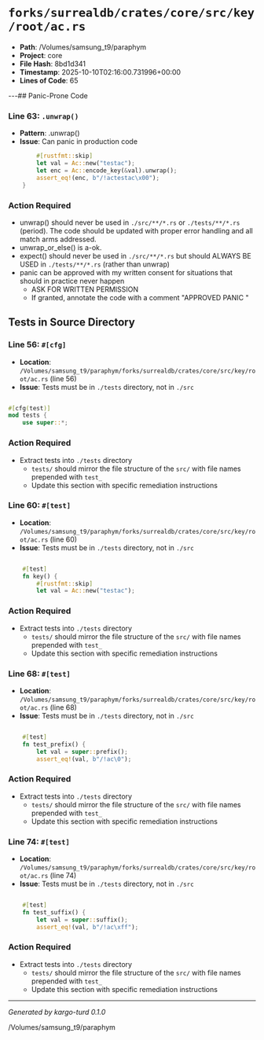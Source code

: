 # `forks/surrealdb/crates/core/src/key/root/ac.rs`

- **Path**: /Volumes/samsung_t9/paraphym
- **Project**: core
- **File Hash**: 8bd1d341  
- **Timestamp**: 2025-10-10T02:16:00.731996+00:00  
- **Lines of Code**: 65

---## Panic-Prone Code


### Line 63: `.unwrap()`

- **Pattern**: .unwrap()
- **Issue**: Can panic in production code

```rust
		#[rustfmt::skip]
		let val = Ac::new("testac");
		let enc = Ac::encode_key(&val).unwrap();
		assert_eq!(enc, b"/!actestac\x00");
	}
```

### Action Required

- unwrap() should never be used in `./src/**/*.rs` or `./tests/**/*.rs` (period). The code should be updated with proper error handling and all match arms addressed.
- unwrap_or_else() is a-ok. 
- expect() should never be used in `./src/**/*.rs` but should ALWAYS BE USED in `./tests/**/*.rs` (rather than unwrap)
- panic can be approved with my written consent for situations that should in practice never happen  
  - ASK FOR WRITTEN PERMISSION
  - If granted, annotate the code with a comment "APPROVED PANIC "

## Tests in Source Directory


### Line 56: `#[cfg]`

- **Location**: `/Volumes/samsung_t9/paraphym/forks/surrealdb/crates/core/src/key/root/ac.rs` (line 56)
- **Issue**: Tests must be in `./tests` directory, not in `./src`

```rust

#[cfg(test)]
mod tests {
	use super::*;

```

### Action Required

- Extract tests into `./tests` directory
  - `tests/` should mirror the file structure of the `src/` with file names prepended with `test_`
  - Update this section with specific remediation instructions
  


### Line 60: `#[test]`

- **Location**: `/Volumes/samsung_t9/paraphym/forks/surrealdb/crates/core/src/key/root/ac.rs` (line 60)
- **Issue**: Tests must be in `./tests` directory, not in `./src`

```rust

	#[test]
	fn key() {
		#[rustfmt::skip]
		let val = Ac::new("testac");
```

### Action Required

- Extract tests into `./tests` directory
  - `tests/` should mirror the file structure of the `src/` with file names prepended with `test_`
  - Update this section with specific remediation instructions
  


### Line 68: `#[test]`

- **Location**: `/Volumes/samsung_t9/paraphym/forks/surrealdb/crates/core/src/key/root/ac.rs` (line 68)
- **Issue**: Tests must be in `./tests` directory, not in `./src`

```rust

	#[test]
	fn test_prefix() {
		let val = super::prefix();
		assert_eq!(val, b"/!ac\0");
```

### Action Required

- Extract tests into `./tests` directory
  - `tests/` should mirror the file structure of the `src/` with file names prepended with `test_`
  - Update this section with specific remediation instructions
  


### Line 74: `#[test]`

- **Location**: `/Volumes/samsung_t9/paraphym/forks/surrealdb/crates/core/src/key/root/ac.rs` (line 74)
- **Issue**: Tests must be in `./tests` directory, not in `./src`

```rust

	#[test]
	fn test_suffix() {
		let val = super::suffix();
		assert_eq!(val, b"/!ac\xff");
```

### Action Required

- Extract tests into `./tests` directory
  - `tests/` should mirror the file structure of the `src/` with file names prepended with `test_`
  - Update this section with specific remediation instructions
  

---

*Generated by kargo-turd 0.1.0*

/Volumes/samsung_t9/paraphym